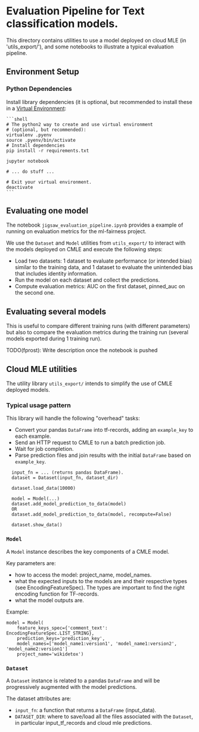 # Evaluation Pipeline for Text classification models.

This directory contains utilities to use a model deployed on cloud MLE (in 'utils_export/'), and some notebooks to illustrate a typical evaluation pipeline.


## Environment Setup

### Python Dependencies

Install library dependencies (it is optional, but recommended to install these
in a [Virtual Environment](https://docs.python.org/3/tutorial/venv.html):

    ```shell
    # The python2 way to create and use virtual environment
    # (optional, but recommended):
    virtualenv .pyenv
    source .pyenv/bin/activate
    # Install dependencies
    pip install -r requirements.txt

    jupyter notebook

    # ... do stuff ...

    # Exit your virtual environment.
    deactivate
    ```

## Evaluating one model

The notebook `jigsaw_evaluation_pipeline.ipynb` provides a example of running on evaluation metrics for the ml-fairness project.

We use the `Dataset` and `Model` utilities from `utils_export/` to interact with the models deployed on CMLE and execute the following steps:
 * Load two datasets: 1 dataset to evaluate performance (or intended bias) similar to the training data, and 1 dataset to evaluate the unintended bias that includes identity information.
 * Run the model on each dataset and collect the predictions.
 * Compute evaluation metrics: AUC on the first dataset, pinned_auc on the second one.


## Evaluating several models

This is useful to compare different training runs (with different parameters) but also to compare the evaluation metrics during the training run (several models exported during 1 training run).

TODO(fprost): Write description once the notebook is pushed


## Cloud MLE utilities

The utility library `utils_export/` intends to simplify the use of CMLE deployed models.

### Typical usage pattern

This library will handle the following "overhead" tasks:
 * Convert your pandas `DataFrame` into tf-records, adding an `example_key` to each example.
 * Send an HTTP request to CMLE to run a batch prediction job.
 * Wait for job completion.
 * Parse prediction files and join results with the initial `DataFrame` based on `example_key`.


```
  input_fn = ... (returns pandas DataFrame).
  dataset = Dataset(input_fn, dataset_dir)

  dataset.load_data(10000)

  model = Model(...)
  dataset.add_model_prediction_to_data(model)
  OR
  dataset.add_model_prediction_to_data(model, recompute=False)

  dataset.show_data()
```

### `Model`

A `Model` instance describes the key components of a CMLE model.

Key parameters are:
 * how to access the model: project_name, model_names.
 * what the expected inputs to the models are and their respective types (see EncodingFeatureSpec). The types are important to find the right encoding function for TF-records.
 * what the model outputs are.

Example:
```
model = Model(
    feature_keys_spec={'comment_text': EncodingFeatureSpec.LIST_STRING},
    prediction_keys='prediction_key',
    model_names=['model_name1:version1', 'model_name1:version2', 'model_name2:version1']
    project_name='wikidetox')
```


### `Dataset`

A `Dataset` instance is related to a pandas `DataFrame` and will be progressively augmented with the model predictions.

The dataset attributes are:
 * `input_fn`: a function that returns a `DataFrame` (input_data).
 * `DATASET_DIR`: where to save/load all the files associated with the `Dataset`, in particular input_tf_records and cloud mle predictions.
